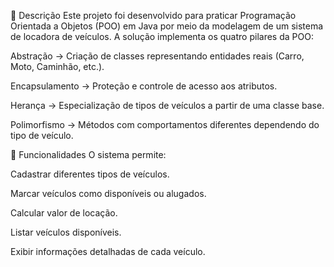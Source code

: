 📌 Descrição
Este projeto foi desenvolvido para praticar Programação Orientada a Objetos (POO) em Java por meio da modelagem de um sistema de locadora de veículos.
A solução implementa os quatro pilares da POO:

Abstração → Criação de classes representando entidades reais (Carro, Moto, Caminhão, etc.).

Encapsulamento → Proteção e controle de acesso aos atributos.

Herança → Especialização de tipos de veículos a partir de uma classe base.

Polimorfismo → Métodos com comportamentos diferentes dependendo do tipo de veículo.

🚀 Funcionalidades
O sistema permite:

Cadastrar diferentes tipos de veículos.

Marcar veículos como disponíveis ou alugados.

Calcular valor de locação.

Listar veículos disponíveis.

Exibir informações detalhadas de cada veículo.
